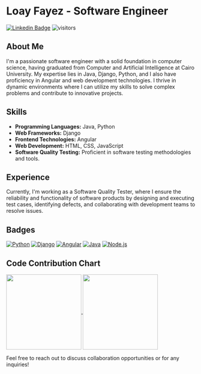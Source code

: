 # Loay Fayez - Software Engineer

[![Linkedin Badge](https://img.shields.io/badge/-loayfayez-blue?style=flat-square&logo=Linkedin&logoColor=white&link=https://eg.linkedin.com/in/loay-fayez/)](https://eg.linkedin.com/in/loay-fayez/)
![visitors](https://visitor-badge.laobi.icu/badge?page_id=leon019i.leon019i)

## About Me
I'm a passionate software engineer with a solid foundation in computer science, having graduated from Computer and Artificial Intelligence at Cairo University. My expertise lies in Java, Django, Python, and I also have proficiency in Angular and web development technologies. I thrive in dynamic environments where I can utilize my skills to solve complex problems and contribute to innovative projects.

## Skills
- **Programming Languages:** Java, Python
- **Web Frameworks:** Django
- **Frontend Technologies:** Angular
- **Web Development:** HTML, CSS, JavaScript
- **Software Quality Testing:** Proficient in software testing methodologies and tools.
  
## Experience
Currently, I'm working as a Software Quality Tester, where I ensure the reliability and functionality of software products by designing and executing test cases, identifying defects, and collaborating with development teams to resolve issues.

## Badges
[![Python](https://img.shields.io/badge/Python-Expert-brightgreen)](https://www.python.org)
[![Django](https://img.shields.io/badge/Django-Expert-blue)](https://www.djangoproject.com)
[![Angular](https://img.shields.io/badge/Angular-Basic-red)](https://angular.io)
[![Java](https://img.shields.io/badge/Java-Expert-orange)](https://www.java.com)
[![Node.js](https://img.shields.io/badge/Node.js-Basic-green?logo=node.js)](https://nodejs.org/)

## Code Contribution Chart

<a href="#">
  <img height=200 align="center" src="https://github-readme-stats.vercel.app/api?username=leon019i&count_private=true&show_icons=true&include_all_commits=true&title_color=000000&icon_color=000000&text_color=000000&bg_color=ffffff" />
</a>
<a href="#">
  <img height=200 align="center" src="https://github-readme-stats.vercel.app/api/top-langs?username=leon019i&layout=compact&title_color=000000&icon_color=000000&text_color=000000&bg_color=ffffff&size_weight=0.5&count_weight=0.5" />
</a>


Feel free to reach out to discuss collaboration opportunities or for any inquiries!
